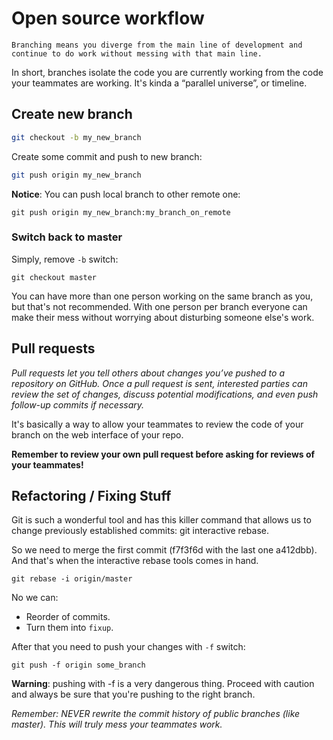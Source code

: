 # Open source workflow

```
Branching means you diverge from the main line of development and continue to do work without messing with that main line.
```

In short, branches isolate the code you are currently working from the code your teammates are working. It's kinda a “parallel universe”, or timeline.

## Create new branch

```bash
git checkout -b my_new_branch
```

Create some commit and push to new branch:

```bash
git push origin my_new_branch
```

__Notice__: You can push local branch to other remote one:

```
git push origin my_new_branch:my_branch_on_remote
```

### Switch back to master

Simply, remove `-b` switch:

```
git checkout master
```

You can have more than one person working on the same branch as you, but that's not recommended. With one person per branch everyone can make their mess without worrying about disturbing someone else's work.

## Pull requests

_Pull requests let you tell others about changes you’ve pushed to a repository on GitHub. Once a pull request is sent, interested parties can review the set of changes, discuss potential modifications, and even push follow-up commits if necessary._

It's basically a way to allow your teammates to review the code of your branch on the web interface of your repo.

__Remember to review your own pull request before asking for reviews of your teammates!__

## Refactoring / Fixing Stuff

Git is such a wonderful tool and has this killer command that allows us to change previously established commits: git interactive rebase.

So we need to merge the first commit (f7f3f6d with the last one a412dbb). And that's when the interactive rebase tools comes in hand.

```
git rebase -i origin/master
```

No we can:

* Reorder of commits.
* Turn them into `fixup`.

After that you need to push your changes with `-f` switch:

```
git push -f origin some_branch
```

__Warning__: pushing with -f is a very dangerous thing. Proceed with caution and always be sure that you're pushing to the right branch.

_Remember: NEVER rewrite the commit history of public branches (like master). This will truly mess your teammates work._